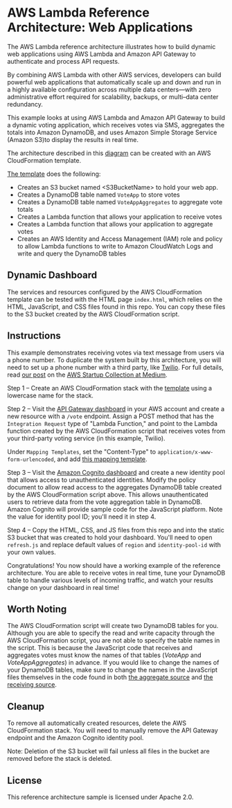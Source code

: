 # AWS Lambda Reference Architecture: Web Applications

The AWS Lambda reference architecture illustrates how to build dynamic web applications using AWS Lambda and Amazon API Gateway to authenticate and process API requests.

By combining AWS Lambda with other AWS services, developers can build powerful web applications that automatically scale up and down and run in a highly available configuration across multiple data centers&mdash;with zero administrative effort required for scalability, backups, or multi–data center redundancy.

This example looks at using AWS Lambda and Amazon API Gateway to build a dynamic voting application, which receives votes via SMS, aggregates the totals into Amazon DynamoDB, and uses Amazon Simple Storage Service (Amazon S3)to display the results in real time.

The architecture described in this [diagram](https://s3.amazonaws.com/awslambda-reference-architectures/web-app/lambda-refarch-webapp.pdf) can be created with an AWS CloudFormation template.

[The template](https://s3.amazonaws.com/awslambda-reference-architectures/web-app/lambda_webapp.template) does the following:

- Creates an S3 bucket named <S3BucketName\> to hold your web app.
- Creates a DynamoDB table named `VoteApp` to store votes
- Creates a DynamoDB table named `VoteAppAggregates` to aggregate vote totals
- Creates a Lambda function that allows your application to receive votes
- Creates a Lambda function that allows your application to aggregate votes
- Creates an AWS Identity and Access Management (IAM) role and policy to allow Lambda functions to write to Amazon CloudWatch Logs and write and query the DynamoDB tables

## Dynamic Dashboard

The services and resources configured by the AWS CloudFormation template can be tested with the HTML page `index.html`, which relies on the HTML, JavaScript, and CSS files found in this repo. You can copy these files to the S3 bucket created by the AWS CloudFormation script.

## Instructions

This example demonstrates receiving votes via text message from users via a phone number. To duplicate the system built by this architecture, you will need to set up a phone number with a third party, like [Twilio](http://twilio.com). For full details, read [our post](https://medium.com/aws-activate-startup-blog/building-dynamic-dashboards-using-aws-lambda-and-amazon-dynamodb-streams-part-ii-b2d883bebde5) on the [AWS Startup Collection at Medium](https://medium.com/aws-activate-startup-blog).

Step 1 – Create an AWS CloudFormation stack with the [template](https://s3.amazonaws.com/awslambda-reference-architectures/web-app/lambda_webapp.template) using a lowercase name for the stack.

Step 2 – Visit the [API Gateway dashboard](https://console.aws.amazon.com/apigateway/home) in your AWS account and create a new resource with a `/vote` endpoint. Assign a POST method that has the `Integration Request` type of "Lambda Function," and point to the Lambda function created by the AWS CloudFormation script that receives votes from your third-party voting service (in this example, Twilio).

Under `Mapping Templates`, set the "Content-Type" to `application/x-www-form-urlencoded`, and add [this mapping template](apigateway-mappingtemplate.txt).

Step 3 – Visit the [Amazon Cognito dashboard](https://console.aws.amazon.com/cognito/home) and create a new identity pool that allows access to unauthenticated identities. Modify the policy document to allow read access to the aggregates DynamoDB table created by the AWS CloudFormation script above. This allows unauthenticated users to retrieve data from the vote aggregation table in DynamoDB. Amazon Cognito will provide sample code for the JavaScript platform. Note the value for identity pool ID; you'll need it in step 4.

Step 4 – Copy the HTML, CSS, and JS files from this repo and into the static S3 bucket that was created to hold your dashboard. You'll need to open `refresh.js` and replace default values of `region` and `identity-pool-id` with your own values.

Congratulations! You now should have a working example of the reference architecture. You are able to receive votes in real time, tune your DynamoDB table to handle various levels of incoming traffic, and watch your results change on your dashboard in real time!

## Worth Noting

The AWS CloudFormation script will create two DynamoDB tables for you. Although you are able to specify the read and write capacity through the AWS CloudFormation script, you are not able to specify the table names in the script. This is because the JavaScript code that receives and aggregates votes must know the names of that tables (_VoteApp_ and _VoteAppAggregates_) in advance. If you would like to change the names of your DynamoDB tables, make sure to change the names in the JavaScript files themselves in the code found in both [the aggregate source](/lambda-functions/aggregate-votes/) and [the receiving source](/lambda-functions/receive-vote/).

## Cleanup

To remove all automatically created resources, delete the AWS CloudFormation stack. You will need to manually remove the API Gateway endpoint and the Amazon Cognito identity pool.

Note: Deletion of the S3 bucket will fail unless all files in the bucket are removed before the stack is deleted.

## License

This reference architecture sample is licensed under Apache 2.0.
